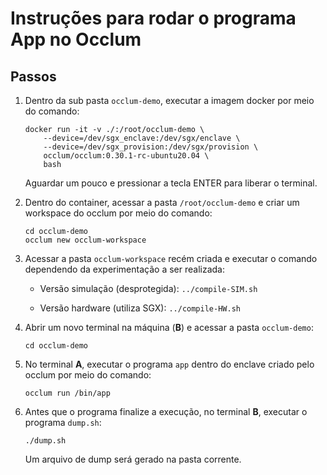 # Instruções para rodar o programa App no Occlum

## Passos

1. Dentro da sub pasta ``occlum-demo``, executar a imagem docker por meio do comando:

    ```
    docker run -it -v ./:/root/occlum-demo \
        --device=/dev/sgx_enclave:/dev/sgx/enclave \
        --device=/dev/sgx_provision:/dev/sgx/provision \
        occlum/occlum:0.30.1-rc-ubuntu20.04 \
        bash
    ```

    Aguardar um pouco e pressionar a tecla ENTER para liberar o terminal.


2. Dentro do container, acessar a pasta ``/root/occlum-demo`` e criar um workspace do occlum por meio do comando:

    ```
    cd occlum-demo
    occlum new occlum-workspace
    ```

3. Acessar a pasta ``occlum-workspace`` recém criada e executar o comando dependendo da experimentação a ser realizada:

    - Versão simulação (desprotegida):
    ``../compile-SIM.sh``

    - Versão hardware (utiliza SGX):
    ``../compile-HW.sh``

4. Abrir um novo terminal na máquina (**B**) e acessar a pasta ``occlum-demo``:

    ``cd occlum-demo``


5. No terminal **A**, executar o programa ``app`` dentro do enclave criado pelo occlum por meio do comando:

    ``occlum run /bin/app``

6. Antes que o programa finalize a execução, no terminal **B**, executar o programa ``dump.sh``:

    ``./dump.sh``

    Um arquivo de dump será gerado na pasta corrente.



